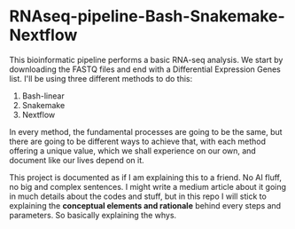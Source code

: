 # RNAseq-pipeline-Bash-Snakemake-Nextflow

This bioinformatic pipeline performs a basic RNA-seq analysis. We start by downloading the FASTQ files and end with a Differential Expression Genes list. I'll be using three different methods to do this:
1. Bash-linear
2. Snakemake
3. Nextflow

In every method, the fundamental processes are going to be the same, but there are going to be different ways to achieve that, with each method offering a unique value, which we shall experience on our own, and document like our lives depend on it.

This project is documented as if I am explaining this to a friend. No AI fluff, no big  and complex sentences.
I might write a medium article about it going in much details about the codes and stuff, but in this repo I will stick to explaining the **conceptual elements and rationale** behind every steps and parameters. So basically explaining the whys.

